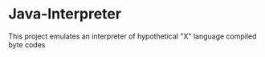# Java-Interpreter
This project emulates an interpreter of hypothetical "X" language compiled byte codes
